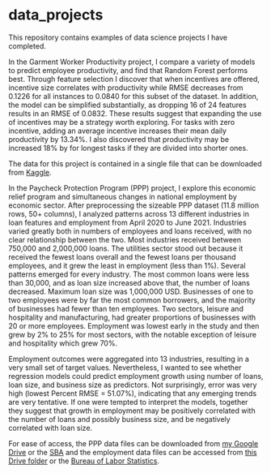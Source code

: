 # data_projects
This repository contains examples of data science projects I have completed. 

In the Garment Worker Productivity project, I compare a variety of models to predict employee productivity, and find that Random Forest performs best. Through feature selection I discover that when incentives are offered, incentive size correlates with productivity while RMSE decreases from 0.1226 for all instances to 0.0840 for this subset of the dataset. In addition, the model can be simplified substantially, as dropping 16 of 24 features results in an RMSE of 0.0832. These results suggest that expanding the use of incentives may be a strategy worth exploring. For tasks with zero incentive, adding an average incentive increases their mean daily productivity by 13.34%.  I also discovered that productivity may be increased 18% by for longest tasks if they are divided into shorter ones. 

The data for this project is contained in a single file that can be downloaded from [Kaggle](https://www.kaggle.com/ishadss/productivity-prediction-of-garment-employees).

In the Paycheck Protection Program (PPP) project, I explore this economic relief program and simultaneous changes in national employment by economic sector. After preprocessing the sizeable PPP dataset (11.8 million rows, 50+ columns), I analyzed patterns across 13 different industries in loan features and employment from April 2020 to June 2021. Industries varied greatly both in numbers of employees and loans received, with no clear relationship between the two. Most industries received between 750,000 and 2,000,000 loans. The utilities sector stood out because it received the fewest loans overall and the fewest loans per thousand employees, and it grew the least in employment (less than 1%). Several patterns emerged for every industry. The most common loans were less than 30,000, and as loan size increased above that, the number of loans decreased. Maximum loan size was 1,000,000 USD. Businesses of one to two employees were by far the most common borrowers, and the majority of businesses had fewer than ten employees. Two sectors, leisure and hospitality and manufacturing, had greater proportions of businesses with 20 or more employees. Employment was lowest early in the study and then grew by 2% to 25% for most sectors, with the notable exception of leisure and hospitality which grew 70%. 

Employment outcomes were aggregated into 13 industries, resulting in a very small set of target values. Nevertheless, I wanted to see whether regression models could predict employment growth using number of loans, loan size, and business size as predictors. Not surprisingly, error was very high (lowest Percent RMSE = 51.07%), indicating that any emerging trends are very tentative. If one were tempted to interpret the models, together they suggest that growth in employment may be positively correlated with the number of loans and possibly business size, and be negatively correlated with loan size.

For ease of access, the PPP data files can be downloaded from [my Google Drive](https://drive.google.com/drive/folders/1KqJAXW8FDkdEfZJHT3iE5NxYdCCerVDV?usp=sharing) or the [SBA](https://www.sba.gov/funding-programs/loans/covid-19-relief-options/paycheck-protection-program/ppp-data) and the employment data files can be accessed from [this Drive folder](https://drive.google.com/drive/folders/1xKxKv9n1uCzRECSJFsvgRW1hQ-UepoSy?usp=sharing) or the [Bureau of Labor Statistics](https://www.bls.gov/charts/employment-situation/employment-levels-by-industry.htm).
